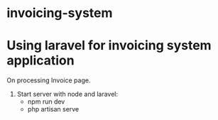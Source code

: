 # invoicing-system
Using laravel for invoicing system application
=======

On processing Invoice page.

1. Start server with node and laravel:
   - npm run dev
   - php artisan serve
